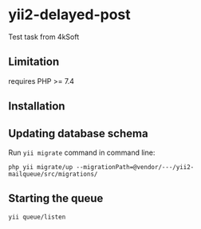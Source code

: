 yii2-delayed-post
==============

Test task from 4kSoft

Limitation
------------

requires PHP >= 7.4

Installation
------------


Updating database schema
------------------------

Run `yii migrate` command in command line:

```
php yii migrate/up --migrationPath=@vendor/---/yii2-mailqueue/src/migrations/
```

Starting the queue
-------------------------

```
yii queue/listen
```
